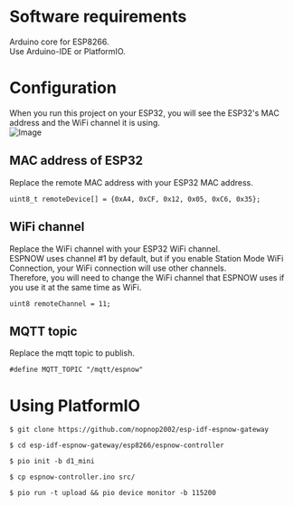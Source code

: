 # Software requirements   
Arduino core for ESP8266.   
Use Arduino-IDE or PlatformIO.   

# Configuration
When you run this project on your ESP32, you will see the ESP32's MAC address and the WiFi channel it is using.   
![Image](https://github.com/user-attachments/assets/8ce882d2-1e52-47fd-8eed-81ef655390d1)

## MAC address of ESP32   
Replace the remote MAC address with your ESP32 MAC address.
```
uint8_t remoteDevice[] = {0xA4, 0xCF, 0x12, 0x05, 0xC6, 0x35};
```

## WiFi channel   
Replace the WiFi channel with your ESP32 WiFi channel.   
ESPNOW uses channel #1 by default, but if you enable Station Mode WiFi Connection, your WiFi connection will use other channels.   
Therefore, you will need to change the WiFi channel that ESPNOW uses if you use it at the same time as WiFi.   
```
uint8 remoteChannel = 11;
```

## MQTT topic
Replace the mqtt topic to publish.
```
#define MQTT_TOPIC "/mqtt/espnow"
```

# Using PlatformIO
```
$ git clone https://github.com/nopnop2002/esp-idf-espnow-gateway

$ cd esp-idf-espnow-gateway/esp8266/espnow-controller

$ pio init -b d1_mini

$ cp espnow-controller.ino src/

$ pio run -t upload && pio device monitor -b 115200
```
